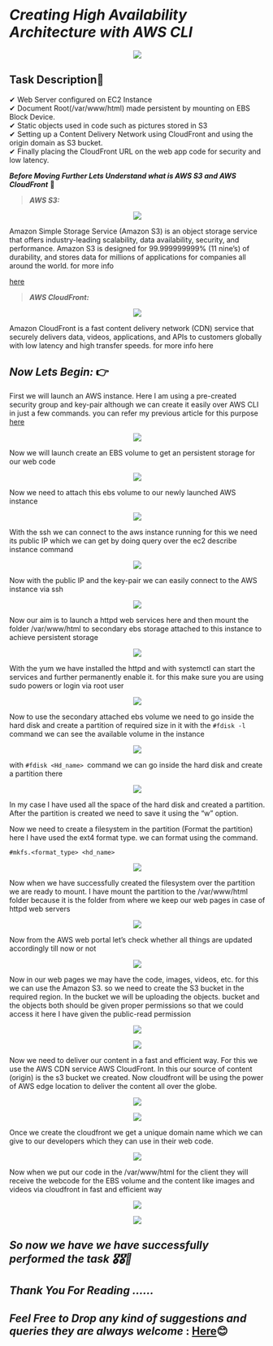 # ***Creating High Availability Architecture with AWS CLI***

<p align="center">
<img src="pictures/1.jpg">
</p>

## Task Description📄
✔ Web Server configured on EC2 Instance </br>
✔ Document Root(/var/www/html) made persistent by mounting on EBS Block Device. </br>
✔ Static objects used in code such as pictures stored in S3 </br>
✔ Setting up a Content Delivery Network using CloudFront and using the origin domain as S3 bucket. </br>
✔ Finally placing the CloudFront URL on the web app code for security and low latency. </br>

***Before Moving Further Lets Understand what is AWS S3 and AWS CloudFront*** **🤔**

> ***AWS S3:***
<p align="center">
<img src="pictures/2.gif">
</p>
Amazon Simple Storage Service (Amazon S3) is an object storage service that offers industry-leading scalability, data availability, security, and performance. Amazon S3 is designed for 99.999999999% (11 nine’s) of durability, and stores data for millions of applications for companies all around the world. for more info

[here](https://aws.amazon.com/cloudfront/)

>***AWS CloudFront:***
<p align="center">
<img src="pictures/3.jpg">
</p>
Amazon CloudFront is a fast content delivery network (CDN) service that securely delivers data, videos, applications, and APIs to customers globally with low latency and high transfer speeds. for more info here

## ***Now Lets Begin:*** 👉
First we will launch an AWS instance. Here I am using a pre-created security group and key-pair although we can create it easily over AWS CLI in just a few commands. you can refer my previous article for this purpose [here](https://gauravpagare2001.medium.com/launching-aws-instance-with-cli-5c46f124bf31)

<p align="center">
<img src="pictures/4.jpg">
</p>

Now we will launch create an EBS volume to get an persistent storage for our web code

<p align="center">
<img src="pictures/5.jpg">
</p>

Now we need to attach this ebs volume to our newly launched AWS instance

<p align="center">
<img src="pictures/6.jpg">
</p>

With the ssh we can connect to the aws instance running for this we need its public IP which we can get by doing query over the ec2 describe instance command

<p align="center">
<img src="pictures/7.jpg">
</p>

Now with the public IP and the key-pair we can easily connect to the AWS instance via ssh

<p align="center">
<img src="pictures/8.jpeg">
</p>

Now our aim is to launch a httpd web services here and then mount the folder /var/www/html to secondary ebs storage attached to this instance to achieve persistent storage

<p align="center">
<img src="pictures/9.jpg">
</p>

With the yum we have installed the httpd and with systemctl can start the services and further permanently enable it. for this make sure you are using sudo powers or login via root user

<p align="center">
<img src="pictures/10.jpg">
</p>

Now to use the secondary attached ebs volume we need to go inside the hard disk and create a partition of required size in it
with the ```#fdisk -l``` command we can see the available volume in the instance

<p align="center">
<img src="pictures/11.jpg">
</p>

with ```#fdisk <Hd_name> ```command we can go inside the hard disk and create a partition there

<p align="center">
<img src="pictures/12.jpg">
</p>

In my case I have used all the space of the hard disk and created a partition. After the partition is created we need to save it using the “w” option.

Now we need to create a filesystem in the partition (Format the partition) here I have used the ext4 format type. we can format using the command.

```#mkfs.<format_type> <hd_name>```

<p align="center">
<img src="pictures/13.jpg">
</p>

Now when we have successfully created the filesystem over the partition we are ready to mount. I have mount the partition to the /var/www/html folder because it is the folder from where we keep our web pages in case of httpd web servers

<p align="center">
<img src="pictures/14.jpg">
</p>

Now from the AWS web portal let’s check whether all things are updated accordingly till now or not

<p align="center">
<img src="pictures/15.jpg">
</p>

Now in our web pages we may have the code, images, videos, etc. for this we can use the Amazon S3. so we need to create the S3 bucket in the required region. In the bucket we will be uploading the objects. bucket and the objects both should be given proper permissions so that we could access it here I have given the public-read permission

<p align="center">
<img src="pictures/16.jpg">
</p>

<p align="center">
<img src="pictures/17.jpeg">
</p>

Now we need to deliver our content in a fast and efficient way. For this we use the AWS CDN service AWS CloudFront. In this our source of content (origin) is the s3 bucket we created. Now cloudfront will be using the power of AWS edge location to deliver the content all over the globe.

<p align="center">
<img src="pictures/18.jpeg">
</p>

<p align="center">
<img src="pictures/19.jpeg">
</p>

Once we create the cloudfront we get a unique domain name which we can give to our developers which they can use in their web code.

<p align="center">
<img src="pictures/20.jpeg">
</p>

Now when we put our code in the /var/www/html for the client they will receive the webcode for the EBS volume and the content like images and videos via cloudfront in fast and efficient way

<p align="center">
<img src="pictures/21.jpg">
</p>

<p align="center">
<img src="pictures/22.jpg">
</p>

## ***So now we have we have successfully performed the task 🎖🎖🙌***
## ***Thank You For Reading ……***
## ***Feel Free to Drop any kind of suggestions and queries they are always welcome*** : [Here](https://www.linkedin.com/in/gaurav-pagare-8b721a193/)😊
